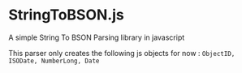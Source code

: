 # StringToBSON.js
A simple String To BSON Parsing library in javascript


This parser only creates the following js objects for now :
`ObjectID, ISODate, NumberLong, Date`
